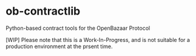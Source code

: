 ob-contractlib
==============

Python-based contract tools for the OpenBazaar Protocol

[WIP]
Please note that this is a Work-In-Progress, and is not suitable for a production environment at the prsent time.


